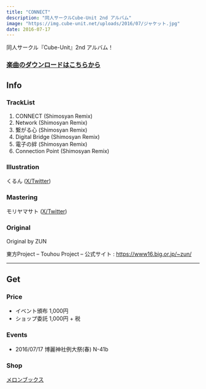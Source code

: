 ```yaml
---
title: "CONNECT"
description: "同人サークルCube-Unit 2nd アルバム"
image: "https://img.cube-unit.net/uploads/2016/07/ジャケット.jpg"
date: 2016-07-17
---
```


同人サークル『Cube-Unit』2nd アルバム！

### [楽曲のダウンロードはこちらから](https://cube-unit.bandcamp.com/album/connect)

## Info

### TrackList

01. CONNECT (Shimosyan Remix)
02. Network (Shimosyan Remix)
03. 繋がる心 (Shimosyan Remix)
04. Digital Bridge (Shimosyan Remix)
05. 電子の絆 (Shimosyan Remix)
06. Connection Point (Shimosyan Remix)

### Illustration

くるん ([X/Twitter](https://twitter.com/kurun_p))

### Mastering

モリヤマサト ([X/Twitter](https://twitter.com/tanso_ss))

### Original

Original by ZUN

東方Project – Touhou Project –
公式サイト : <https://www16.big.or.jp/~zun/>

---

## Get

### Price

- イベント頒布 1,000円
- ショップ委託 1,000円 + 税

### Events

- 2016/07/17 博麗神社例大祭(春) N-41b

### Shop

[メロンブックス](https://www.melonbooks.co.jp/detail/detail.php?product_id=7777777)